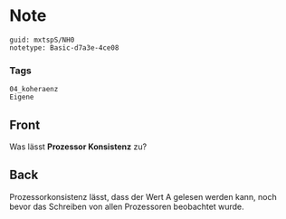 # Note
```
guid: mxtspS/NH0
notetype: Basic-d7a3e-4ce08
```

### Tags
```
04_koheraenz
Eigene
```

## Front
Was lässt <b>Prozessor Konsistenz</b> zu?

## Back
Prozessorkonsistenz lässt, dass der Wert A gelesen werden kann, noch bevor das Schreiben von allen Prozessoren beobachtet wurde.

